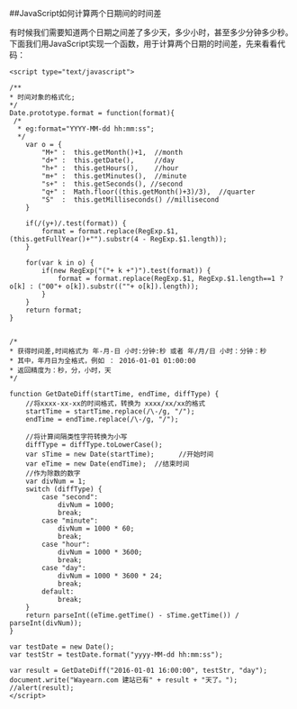 ##JavaScript如何计算两个日期间的时间差

有时候我们需要知道两个日期之间差了多少天，多少小时，甚至多少分钟多少秒。下面我们用JavaScript实现一个函数，用于计算两个日期的时间差，先来看看代码：

	<script type="text/javascript">
	
	/**
	* 时间对象的格式化;
	*/
	Date.prototype.format = function(format){
	 /*
	  * eg:format="YYYY-MM-dd hh:mm:ss";
	  */
		var o = {
	  		"M+" :  this.getMonth()+1,  //month
	  		"d+" :  this.getDate(),     //day
	  		"h+" :  this.getHours(),    //hour
	      	"m+" :  this.getMinutes(),  //minute
	      	"s+" :  this.getSeconds(), //second
	      	"q+" :  Math.floor((this.getMonth()+3)/3),  //quarter
	      	"S"  :  this.getMilliseconds() //millisecond
		}
	  
	   	if(/(y+)/.test(format)) {
	    	format = format.replace(RegExp.$1, (this.getFullYear()+"").substr(4 - RegExp.$1.length));
	   	}
	 
	   	for(var k in o) {
	    	if(new RegExp("("+ k +")").test(format)) {
	      		format = format.replace(RegExp.$1, RegExp.$1.length==1 ? o[k] : ("00"+ o[k]).substr((""+ o[k]).length));
	    	}
	   	}
	 	return format;
	}
	
	
	/* 
	* 获得时间差,时间格式为 年-月-日 小时:分钟:秒 或者 年/月/日 小时：分钟：秒 
	* 其中，年月日为全格式，例如 ： 2016-01-01 01:00:00 
	* 返回精度为：秒，分，小时，天
	*/
	
	function GetDateDiff(startTime, endTime, diffType) {
	    //将xxxx-xx-xx的时间格式，转换为 xxxx/xx/xx的格式 
	    startTime = startTime.replace(/\-/g, "/");
	    endTime = endTime.replace(/\-/g, "/");
	
	    //将计算间隔类性字符转换为小写
	    diffType = diffType.toLowerCase();
	    var sTime = new Date(startTime);      //开始时间
	    var eTime = new Date(endTime);  //结束时间
	    //作为除数的数字
	    var divNum = 1;
	    switch (diffType) {
	        case "second":
	            divNum = 1000;
	            break;
	        case "minute":
	            divNum = 1000 * 60;
	            break;
	        case "hour":
	            divNum = 1000 * 3600;
	            break;
	        case "day":
	            divNum = 1000 * 3600 * 24;
	            break;
	        default:
	            break;
	    }
	    return parseInt((eTime.getTime() - sTime.getTime()) / parseInt(divNum));
	}
	
	var testDate = new Date();
	var testStr = testDate.format("yyyy-MM-dd hh:mm:ss");
	
	var result = GetDateDiff("2016-01-01 16:00:00", testStr, "day");
	document.write("Wayearn.com 建站已有" + result + "天了。");
	//alert(result);
	</script>